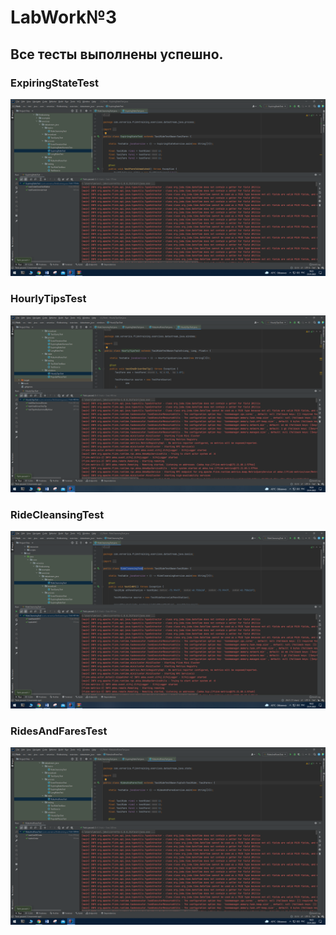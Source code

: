 # LabWork№3

## Все тесты выполнены успешно.


### ExpiringStateTest
![Screenshot](image/ExpiringStateTest.png)



### HourlyTipsTest
![Screenshot](image/HourlyTipsTest.png)



### RideCleansingTest
![Screenshot](image/RideCleansingTest.png)




### RidesAndFaresTest
![Screenshot](image/RidesAndFaresTest.png)
